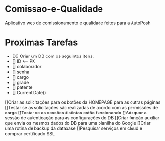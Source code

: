 
# Comissao-e-Qualidade
Aplicativo web de comissionamento e qualidade feitos para a AutoPosh

# Proximas Tarefas
<ul>
    <li>[X] Criar um DB com os seguintes itens:</li>
    <li>[] ID <-- PK</li>
    <li>[] colaborador</li> 
    <li>[] senha </li>
    <li>[] cargo</li>
    <li>[] grade</li>
    <li>[] patente</li>
    <li>[] Current Date()</li>
    </ul>

[]Criar as solicitações para os botões da HOMEPAGE para as outras páginas
[]Testar se as solicitações são realizadas de acordo com as permissões de cargo
[]Testar se as sessões distintas estão funcionando
[]Adequar a sessão de autenticação para as configurações do DB
[]Criar função auxiliar que envia os mesmos dados do DB para uma planilha do Google
[]Criar uma rotina de backup da database
[]Pesquisar serviços em cloud e comprar certificado SSL
